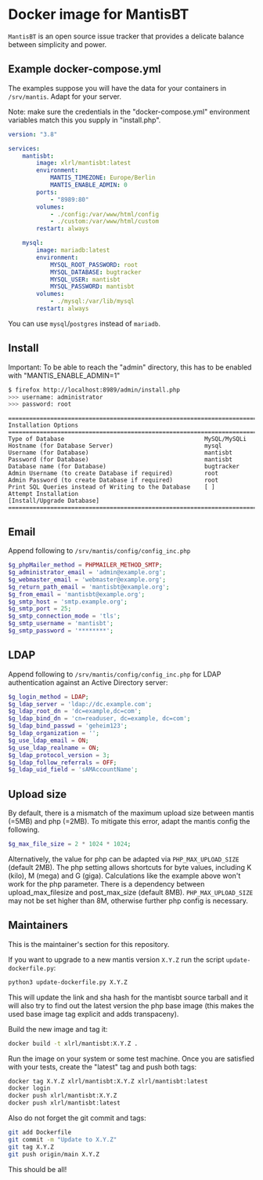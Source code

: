 # Docker image for MantisBT

`MantisBT` is an open source issue tracker that provides
a delicate balance between simplicity and power.

## Example docker-compose.yml

The examples suppose you will have the data for your containers in `/srv/mantis`. Adapt for your server.

Note: make sure the credentials in the "docker-compose.yml" environment variables match this you supply in "install.php".

```yaml
version: "3.8"

services:
    mantisbt:
        image: xlrl/mantisbt:latest
        environment:
            MANTIS_TIMEZONE: Europe/Berlin
            MANTIS_ENABLE_ADMIN: 0
        ports:
            - "8989:80"
        volumes:
            - ./config:/var/www/html/config
            - ./custom:/var/www/html/custom
        restart: always

    mysql:
        image: mariadb:latest
        environment:
            MYSQL_ROOT_PASSWORD: root
            MYSQL_DATABASE: bugtracker
            MYSQL_USER: mantisbt
            MYSQL_PASSWORD: mantisbt
        volumes:
            - ./mysql:/var/lib/mysql
        restart: always
```

You can use `mysql`/`postgres` instead of `mariadb`.

## Install

Important: To be able to reach the "admin" directory, this has to be enabled with "MANTIS_ENABLE_ADMIN=1"

```bash
$ firefox http://localhost:8989/admin/install.php
>>> username: administrator
>>> password: root
```

```text
==================================================================================
Installation Options
==================================================================================
Type of Database                                        MySQL/MySQLi
Hostname (for Database Server)                          mysql
Username (for Database)                                 mantisbt
Password (for Database)                                 mantisbt
Database name (for Database)                            bugtracker
Admin Username (to create Database if required)         root
Admin Password (to create Database if required)         root
Print SQL Queries instead of Writing to the Database    [ ]
Attempt Installation                                    [Install/Upgrade Database]
==================================================================================
```

## Email

Append following to `/srv/mantis/config/config_inc.php`

```php
$g_phpMailer_method = PHPMAILER_METHOD_SMTP;
$g_administrator_email = 'admin@example.org';
$g_webmaster_email = 'webmaster@example.org';
$g_return_path_email = 'mantisbt@example.org';
$g_from_email = 'mantisbt@example.org';
$g_smtp_host = 'smtp.example.org';
$g_smtp_port = 25;
$g_smtp_connection_mode = 'tls';
$g_smtp_username = 'mantisbt';
$g_smtp_password = '********';
```

## LDAP

Append following to `/srv/mantis/config/config_inc.php` for LDAP
authentication against an Active Directory server:

```php
$g_login_method = LDAP;
$g_ldap_server = 'ldap://dc.example.com';
$g_ldap_root_dn = 'dc=example,dc=com';
$g_ldap_bind_dn = 'cn=readuser, dc=example, dc=com';
$g_ldap_bind_passwd = 'geheim123';
$g_ldap_organization = '';
$g_use_ldap_email = ON;
$g_use_ldap_realname = ON;
$g_ldap_protocol_version = 3;
$g_ldap_follow_referrals = OFF;
$g_ldap_uid_field = 'sAMAccountName';
```

## Upload size

By default, there is a mismatch of the maximum upload size between
mantis (=5MB) and php (=2MB). To mitigate this error, adapt the
mantis config the following.

```php
$g_max_file_size = 2 * 1024 * 1024;
```

Alternatively, the value for php can be adapted via `PHP_MAX_UPLOAD_SIZE` (default 2MB).
The php setting allows shortcuts for byte values, including K (kilo), M (mega) and G (giga).
Calculations like the example above won't work for the php parameter.
There is a dependency between upload_max_filesize and post_max_size (default 8MB).
`PHP_MAX_UPLOAD_SIZE` may not be set higher than 8M, otherwise further php config is necessary.

## Maintainers

This is the maintainer's section for this repository.

If you want to upgrade to a new mantis version `X.Y.Z` run the script `update-dockerfile.py`:

```sh
python3 update-dockerfile.py X.Y.Z
```

This will update the link and sha hash for the mantisbt source tarball and it will also try to find out the latest version the php base image (this makes the used base image tag explicit and adds transpaceny).

Build the new image and tag it:

```sh
docker build -t xlrl/mantisbt:X.Y.Z .
```

Run the image on your system or some test machine. Once you are satisfied with your tests, create the "latest" tag and push both tags:

```sh
docker tag X.Y.Z xlrl/mantisbt:X.Y.Z xlrl/mantisbt:latest
docker login
docker push xlrl/mantisbt:X.Y.Z
docker push xlrl/mantisbt:latest
```

Also do not forget the git commit and tags:

```sh
git add Dockerfile
git commit -m "Update to X.Y.Z"
git tag X.Y.Z
git push origin/main X.Y.Z
```

This should be all!

